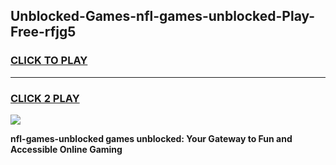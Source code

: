 
## Unblocked-Games-nfl-games-unblocked-Play-Free-rfjg5
<h3>
<a href="https://premium76.site?title=nfl-games-unblocked&ref=09A">CLICK TO PLAY</a></h3>
<hr>

<h3>
<a href="https://premium76.site?title=nfl-games-unblocked&ref=09A">CLICK 2 PLAY</a>
  
</h3>

<a href="https://premium76.site?title=nfl-games-unblocked&ref=09A"><img src="https://clearcache.store/games.png"></a>


**nfl-games-unblocked games unblocked: Your Gateway to Fun and Accessible Online Gaming**
